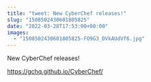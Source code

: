 ```yaml
---
title: "tweet: New CyberChef releases!"
slug: "1508502430601805825"
date: "2022-03-28T17:53:00+00:00"
images:
  - "1508502430601805825-FO9G3_DVkAUdVf6.jpg"
---
```

New CyberChef releases!

https://gchq.github.io/CyberChef/ 